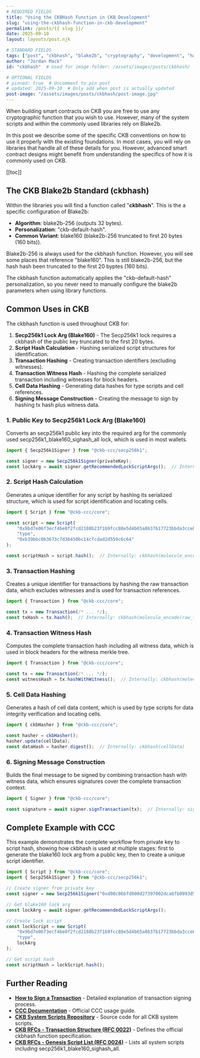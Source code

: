 ```yaml
---
# REQUIRED FIELDS
title: "Using the CKBHash Function in CKB Development"
slug: "using-the-ckbhash-function-in-ckb-development"
permalink: /posts/{{ slug }}/
date: 2025-09-10
layout: layouts/post.njk

# STANDARD FIELDS  
tags: ["post", "ckbhash", "blake2b", "cryptography", "development", "hashing", "smart-contracts"]
author: "Jordan Mack"
id: "ckbhash"  # Used for image folder: /assets/images/posts/ckbhash/

# OPTIONAL FIELDS
# pinned: true  # Uncomment to pin post
# updated: 2025-09-10  # Only add when post is actually updated
post-image: "/assets/images/posts/ckbhash/post-image.jpg"
---
```


When building smart contracts on CKB you are free to use any cryptographic function that you wish to use. However, many of the system scripts and within the commonly used libraries rely on Blake2b.

In this post we describe some of the specific CKB conventions on how to use it properly with the existing foundations. In most cases, you will rely on libraries that handle all of these details for you. However, advanced smart contract designs might benefit from understanding the specifics of how it is commonly used on CKB.

[[toc]]

## The CKB Blake2b Standard (ckbhash)

Within the libraries you will find a function called "**ckbhash**". This is the a specific configuration of Blake2b:

- **Algorithm**: blake2b-256 (outputs 32 bytes).
- **Personalization**: "ckb-default-hash".
- **Common Variant**: blake160 (blake2b-256 truncated to first 20 bytes (160 bits)).

Blake2b-256 is always used for the ckbhash function. However, you will see some places that reference "blake160". This is still blake2b-256, but the hash hash been truncated to the first 20 byptes (160 bits).

The ckbhash function automatically applies the "ckb-default-hash" personalization, so you never need to manually configure the blake2b parameters when using library functions.

## Common Uses in CKB

The ckbhash function is used throughout CKB for:

1. **Secp256k1 Lock Arg (Blake160)** - The Secp256k1 lock requires a ckbhash of the public key truncated to the first 20 bytes.
2. **Script Hash Calculation** - Hashing serialized script structures for identification.
3. **Transaction Hashing** - Creating transaction identifiers (excluding witnesses).
4. **Transaction Witness Hash** - Hashing the complete serialized transaction including witnesses for block headers.
5. **Cell Data Hashing** - Generating data hashes for type scripts and cell references.
6. **Signing Message Construction** - Creating the message to sign by hashing tx hash plus witness data.

### 1. Public Key to Secp256k1 Lock Arg (Blake160)

Converts an secp256k1 public key into the required arg for the commonly used secp256k1_blake160_sighash_all lock, which is used in most wallets.

```javascript
import { Secp256k1Signer } from "@ckb-ccc/secp256k1";

const signer = new Secp256k1Signer(privateKey);
const lockArg = await signer.getRecommendedLockScriptArgs();  // Internally: ckbhash(publicKey).slice(0, 20)
```

### 2. Script Hash Calculation

Generates a unique identifier for any script by hashing its serialized structure, which is used for script identification and locating cells.

```javascript
import { Script } from "@ckb-ccc/core";

const script = new Script(
	"0x9bd7e06f3ecf4be0f2fcd2188b23f1b9fcc88e5d4b65a8637b17723bbda3cce8",	// codeHash
	"type",																	// hashType
	"0xb39bbc0b3673c7d36450bc14cfcdad2d559c6c64"							// args
);

const scriptHash = script.hash();  // Internally: ckbhash(molecule_encode(script))
```

### 3. Transaction Hashing

Creates a unique identifier for transactions by hashing the raw transaction data, which excludes witnesses and is used for transaction references.

```javascript
import { Transaction } from "@ckb-ccc/core";

const tx = new Transaction(/* ... */);
const txHash = tx.hash();  // Internally: ckbhash(molecule_encode(raw_transaction))
```

### 4. Transaction Witness Hash

Computes the complete transaction hash including all witness data, which is used in block headers for the witness merkle tree.

```javascript
import { Transaction } from "@ckb-ccc/core";

const tx = new Transaction(/* ... */);
const witnessHash = tx.hashWithWitness();  // Internally: ckbhash(molecule_encode(full_transaction))
```

### 5. Cell Data Hashing

Generates a hash of cell data content, which is used by type scripts for data integrity verification and locating cells.

```javascript
import { ckbHasher } from "@ckb-ccc/core";

const hasher = ckbHasher();
hasher.update(cellData);
const dataHash = hasher.digest();  // Internally: ckbhash(cellData)
```

### 6. Signing Message Construction

Builds the final message to be signed by combining transaction hash with witness data, which ensures signatures cover the complete transaction context.

```javascript
import { Signer } from "@ckb-ccc/core";

const signature = await signer.signTransaction(tx);  // Internally: sign(ckbhash(txHash + witnessData))
```

## Complete Example with CCC

This example demonstrates the complete workflow from private key to script hash, showing how ckbhash is used at multiple stages: first to generate the blake160 lock arg from a public key, then to create a unique script identifier.

```javascript
import { Script } from "@ckb-ccc/core";
import { Secp256k1Signer } from "@ckb-ccc/secp256k1";

// Create signer from private key
const signer = new Secp256k1Signer("0xd00c06bfd800d27397002dca6fb0993d5ba6399b4238b2f29ee9deb97593d2bc");

// Get blake160 lock arg
const lockArg = await signer.getRecommendedLockScriptArgs();

// Create lock script
const lockScript = new Script(
	"0x9bd7e06f3ecf4be0f2fcd2188b23f1b9fcc88e5d4b65a8637b17723bbda3cce8",  // mainnet secp256k1
	"type",
	lockArg
);

// Get script hash
const scriptHash = lockScript.hash();
```

## Further Reading

- **[How to Sign a Transaction](https://docs.nervos.org/docs/how-tos/how-to-sign-a-tx)** - Detailed explanation of transaction signing process.
- **[CCC Documentation](https://docs.nervos.org/docs/sdk-and-devtool/ccc)** - Official CCC usage guide.
- **[CKB System Scripts Repository](https://github.com/nervosnetwork/ckb-system-scripts)** - Source code for all CKB system scripts.
- **[CKB RFCs - Transaction Structure (RFC 0022)](https://github.com/nervosnetwork/rfcs/blob/master/rfcs/0022-transaction-structure/0022-transaction-structure.md)** - Defines the official ckbhash function specification.
- **[CKB RFCs - Genesis Script List (RFC 0024)](https://github.com/nervosnetwork/rfcs/blob/master/rfcs/0024-ckb-genesis-script-list/0024-ckb-genesis-script-list.md)** - Lists all system scripts including secp256k1_blake160_sighash_all.
